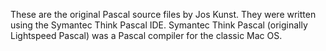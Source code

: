 These are the original Pascal source files by Jos Kunst.
They were written using the Symantec Think Pascal IDE.
Symantec Think Pascal (originally Lightspeed Pascal) was a Pascal compiler
for the classic Mac OS.
